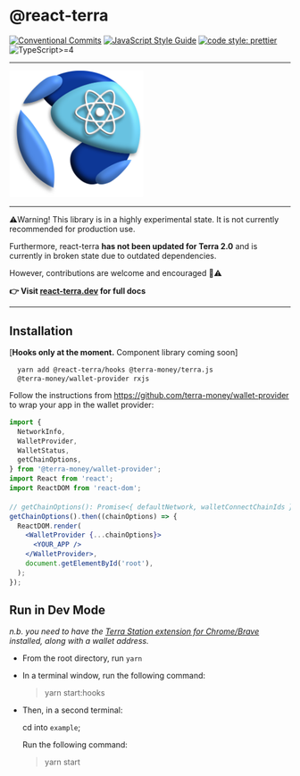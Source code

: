# @react-terra

[![Conventional Commits](https://img.shields.io/badge/Conventional%20Commits-1.0.0-brightgreen.svg?maxAge=2592000)](https://conventionalcommits.org)
[![JavaScript Style Guide](https://img.shields.io/badge/code_style-standard-brightgreen.svg)](https://standardjs.com)
[![code style: prettier](https://img.shields.io/badge/code_style-prettier-ff69b4.svg?style=flat-square)](https://github.com/prettier/prettier)
![TypeScript>=4](https://img.shields.io/badge/TypeScript-%E2%89%A54-%233178c6)

---

[comment]: <> (![@react-terra]&#40;react-terra.svg | width = 200&#41;)
<img src="react-terra.svg" width='240' alt='react-terra logo'>

---

⚠️Warning! This library is in a highly experimental state. It is 
not currently recommended for production use. 

Furthermore, react-terra **has not been updated for Terra 2.0** and is currently in broken state due to outdated dependencies. 

However, contributions are welcome and encouraged 🚀⚠️

**👉 Visit [react-terra.dev](https://react-terra.dev) for full docs**

---

## Installation

[**Hooks only at the moment.** Component library coming soon]

```shell
  yarn add @react-terra/hooks @terra-money/terra.js 
  @terra-money/wallet-provider rxjs
```

Follow the instructions from https://github.com/terra-money/wallet-provider
to wrap your app in the wallet provider:

```jsx
import {
  NetworkInfo,
  WalletProvider,
  WalletStatus,
  getChainOptions,
} from '@terra-money/wallet-provider';
import React from 'react';
import ReactDOM from 'react-dom';

// getChainOptions(): Promise<{ defaultNetwork, walletConnectChainIds }>
getChainOptions().then((chainOptions) => {
  ReactDOM.render(
    <WalletProvider {...chainOptions}>
      <YOUR_APP />
    </WalletProvider>,
    document.getElementById('root'),
  );
});
```

## Run in Dev Mode

_n.b. you need to have the [Terra Station extension for Chrome/Brave](https://chrome.google.com/webstore/detail/terra-station/aiifbnbfobpmeekipheeijimdpnlpgpp?hl=en) 
installed, along with a wallet address._

- From the root directory, run `yarn`
- In a terminal window, run the following command: 
  > yarn start:hooks

- Then, in a second terminal:

  cd into `example`;

  Run the following command:
  > yarn start
